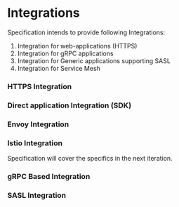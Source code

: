 # Integrations

Specification intends to provide following Integrations:

1. Integration for web-applications (HTTPS)
2. Integration for gRPC applications
3. Integration for Generic applications supporting SASL
4. Integration for Service Mesh

### HTTPS Integration

### Direct application Integration (SDK)

### Envoy Integration

### Istio Integration

Specification will cover the specifics in the next iteration.

### gRPC Based Integration

### SASL Integration